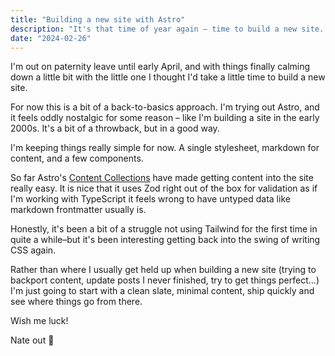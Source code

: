 ```yaml
---
title: "Building a new site with Astro"
description: "It's that time of year again – time to build a new site. This time, I'm using Astro. Here's how it's going."
date: "2024-02-26"
---
```


I'm out on paternity leave until early April, and with things finally calming down a little bit with the little one I thought I'd take a little time to build a new site.

For now this is a bit of a back-to-basics approach. I'm trying out Astro, and it feels oddly nostalgic for some reason – like I'm building a site in the early 2000s. It's a bit of a throwback, but in a good way.

I'm keeping things really simple for now. A single stylesheet, markdown for content, and a few components.

So far Astro's [Content Collections](https://docs.astro.build/en/guides/content-collections/) have made getting content into the site really easy. It is nice that it uses Zod right out of the box for validation as if I'm working with TypeScript it feels wrong to have untyped data like markdown frontmatter usually is.

Honestly, it's been a bit of a struggle not using Tailwind for the first time in quite a while–but it's been interesting getting back into the swing of writing CSS again.

Rather than where I usually get held up when building a new site (trying to backport content, update posts I never finished, try to get things perfect...) I'm just going to start with a clean slate, minimal content, ship quickly and see where things go from there.

Wish me luck!

Nate out 🫡

